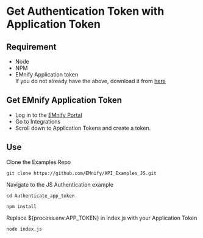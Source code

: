 # Get Authentication Token with Application Token
## Requirement
- Node
- NPM
- EMnify Application token
<br/>If you do not already have the above, download it from [here](https://nodejs.org/en/download/)

## Get EMnify Application Token
- Log in to the [EMnify Portal](https://portal.emnify.com)
- Go to Integrations
- Scroll down to Application Tokens and create a token.

## Use
Clone the Examples Repo
```
git clone https://github.com/EMnify/API_Examples_JS.git
```
Navigate to the JS Authentication example

```
cd Authenticate_app_token
```

```
npm install
```
Replace ${process.env.APP_TOKEN} in  index.js with your Application Token

```
node index.js
```
